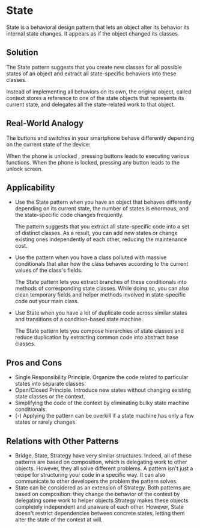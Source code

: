 # State

State is a behavioral design pattern that lets an object alter its behavior its internal state changes. It appears as if
the object changed its classes.

## Solution

The State pattern suggests that you create new classes for all possible states of an object and extract all
state-specific behaviors into these classes.

Instead of implementing all behaviors on its own, the original object, called context stores a reference to one of the
state objects that represents its current state, and delegates all the state-related work to that object.

## Real-World Analogy

The buttons and switches in your smartphone behave differently depending on the current state of the device:

When the phone is unlocked , pressing buttons leads to executing various functions. When the phone is locked, pressing
any button leads to the unlock screen.

## Applicability

- Use the State pattern when you have an object that behaves differently depending on its current state, the number of
  states is enormous, and the state-specific code changes frequently.

  The pattern suggests that you extract all state-specific code into a set of distinct classes. As a result, you can add
  new states or change existing ones independently of each other, reducing the maintenance cost.


- Use the pattern when you have a class polluted with massive conditionals that alter how the class behaves according to
  the current values of the class's fields.

  The State pattern lets you extract branches of these conditionals into methods of corresponding state classes. While
  doing so, you can also clean temporary fields and helper methods involved in state-specific code out your main class.

- Use State when you have a lot of duplicate code across similar states and transitions of a condition-based state
  machine.

  The State pattern lets you compose hierarchies of state classes and reduce duplication by extracting common code into
  abstract base classes.

## Pros and Cons

- Single Responsibility Principle. Organize the code related to particular states into separate classes.
- Open/Closed Principle. Introduce new states without changing existing state classes or the context.
- Simplifying the code of the context by eliminating bulky state machine conditionals.
- (-) Applying the pattern can be overkill if a state machine has only a few states or rarely changes.

## Relations with Other Patterns

- Bridge, State, Strategy have very similar structures. Indeed, all of these patterns are based on composition, which is
  delegating work to other objects. However, they all solve different problems. A pattern isn't just a recipe for
  structuring your code in a specific way. It can also communicate to other developers the problem the pattern solves.
- State can be considered as an extension of Strategy. Both patterns are based on composition: they change the behavior
  of the context by delegating some work to helper objects.Strategy makes these objects completely independent and
  unaware of each other. However, State doesn't restrict dependencies between concrete states, letting them alter the
  state of the context at will.

